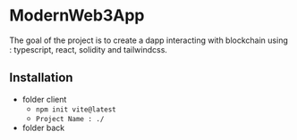 # ModernWeb3App

The goal of the project is to create a dapp interacting with blockchain using : typescript, react, solidity and tailwindcss.

## Installation
* folder client
  * `npm init vite@latest`
  * `Project Name : ./`
* folder back

